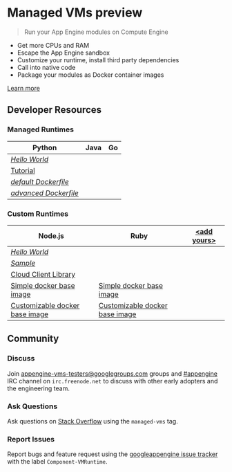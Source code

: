 # Managed VMs preview

> Run your App Engine modules on Compute Engine

- Get more CPUs and RAM
- Escape the App Engine sandbox
- Customize your runtime, install third party dependencies
- Call into native code
- Package your modules as Docker container images

[Learn more](https://developers.google.com/appengine/docs/managed-vms/)

<script type="text/javascript" src="https://asciinema.org/a/11030.js" id="asciicast-11030" async></script>

## Developer Resources

### Managed Runtimes

<i class="icon-python"></i> Python        | <i class="icon-java-duke"></i> Java         | Go
------------- | ------------ | ------------
<i class="fa fa-git"></i> [*Hello World*](#)  |  |  |
<i class="fa fa-git"></i> [Tutorial](https://github.com/GoogleCloudPlatform/appengine-vm-fortunespeak-python)  |  |  |
[*default Dockerfile*](#) |  |  |
[*advanced Dockerfile*](#)  |  |  |

### Custom Runtimes

<i class="icon-nodejs"></i> Node.js       | <i class="icon-ruby"></i> Ruby         | [&lt;add yours&gt;](#)
------------- | ------------ | ------------
<i class="fa fa-git"></i> [*Hello World*](#)  | | |
<i class="fa fa-git"></i> [*Sample*](#)  | | |
<i class="fa fa-git"></i> [Cloud Client Library](https://github.com/GoogleCloudPlatform/gcloud-nodejs)  | | |
[Simple docker base image](https://registry.hub.docker.com/u/google/nodejs-runtime) | [Simple docker base image](https://registry.hub.docker.com/u/google/ruby-runtime) | |
[Customizable docker base image](https://registry.hub.docker.com/u/google/nodejs) | [Customizable docker base image](https://registry.hub.docker.com/u/google/ruby) | |

## Community

### <i class="fa fa-bullhorn"></i> Discuss

Join [appengine-vms-testers@googlegroups.com](https://groups.google.com/forum/#!forum/app-engine-managed-vms) groups and [#appengine](http://webchat.freenode.net/?channels=appengine) IRC channel on `irc.freenode.net` to discuss with other early adopters and the engineering team.

### <i class="fa fa-stack-overflow"></i> Ask Questions

Ask questions on [Stack Overflow](http://stackoverflow.com/questions/tagged/managed-vms) using the `managed-vms` tag.

### <i class="fa fa-bug"></i> Report Issues

Report bugs and feature request using the [googleappengine issue tracker](https://code.google.com/p/googleappengine/wiki/FilingIssues?tm=3) with the label `Component-VMRuntime`.
